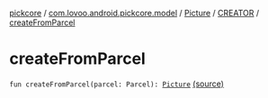 [pickcore](../../../index.md) / [com.lovoo.android.pickcore.model](../../index.md) / [Picture](../index.md) / [CREATOR](index.md) / [createFromParcel](./create-from-parcel.md)

# createFromParcel

`fun createFromParcel(parcel: Parcel): `[`Picture`](../index.md) [(source)](https://github.com/lovoo/android-pickpic/blob/master/pickcore/pickcore/src/main/kotlin/com/lovoo/android/pickcore/model/Picture.kt#L52)